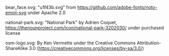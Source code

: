 bear_face.svg:
"u1f43b.svg" from https://github.com/adobe-fonts/noto-emoji-svg under Apache 2.0

national-park.svg:
"National Park" by Adrien Coquet, https://thenounproject.com/icon/national-park-3202030/ under purchased license

osm-logo.svg:
By Ken Vermette under the Creative Commons Attribution-ShareAlike 3.0 (https://creativecommons.org/licenses/by-sa/3.0/)
